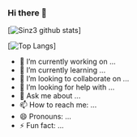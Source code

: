 ### Hi there 👋

[![Sinz3 github stats](https://github-readme-stats.vercel.app/api?username=skinz3&show_icons=true)]

[![Top Langs](https://github-readme-stats.vercel.app/api/top-langs/?username=skinz3&layout=compact)]

- 🔭 I’m currently working on ...
- 🌱 I’m currently learning ...
- 👯 I’m looking to collaborate on ...
- 🤔 I’m looking for help with ...
- 💬 Ask me about ...
- 📫 How to reach me: ...
- 😄 Pronouns: ...
- ⚡ Fun fact: ...

